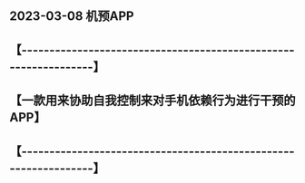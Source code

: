 ## 2023-03-08 机预APP


## 【----------------------------------------------------------------】


## 【一款用来协助自我控制来对手机依赖行为进行干预的APP】


## 【----------------------------------------------------------------】

